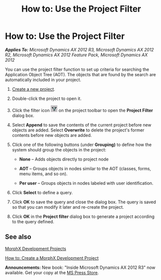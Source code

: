 ﻿---
title: 'How to: Use the Project Filter'
TOCTitle: 'How to: Use the Project Filter'
ms:assetid: 4473180d-8fca-482e-9a63-0117683dc767
ms:mtpsurl: https://msdn.microsoft.com/en-us/library/Aa637684(v=AX.60)
ms:contentKeyID: 35242958
ms.date: 05/18/2015
mtps_version: v=AX.60
---

# How to: Use the Project Filter 


_**Applies To:** Microsoft Dynamics AX 2012 R3, Microsoft Dynamics AX 2012 R2, Microsoft Dynamics AX 2012 Feature Pack, Microsoft Dynamics AX 2012_

You can use the project filter function to set up criteria for searching the Application Object Tree (AOT). The objects that are found by the search are automatically included in your project.

1.  [Create a new project](how-to-create-a-morphx-development-project.md).

2.  Double-click the project to open it.

3.  Click the filter icon ![Projects window](images/Aa589339.IDEFILT(en-us,AX.60).gif "Projects window") on the project toolbar to open the **Project Filter** dialog box.

4.  Select **Append** to save the contents of the current project before new objects are added. Select **Overwrite** to delete the project's former contents before new objects are added.

5.  Click one of the following buttons (under **Grouping)** to define how the system should group the objects in the project:
    
      - **None** – Adds objects directly to project node
    
      - **AOT** – Groups objects in nodes similar to the AOT (classes, forms, menu items, and so on).
    
      - **Per user** – Groups objects in nodes labeled with user identification.

6.  Click **Select** to define a query.

7.  Click **OK** to save the query and close the dialog box. The query is saved so that you can modify it later and re-create the project.

8.  Click **OK** in the **Project filter** dialog box to generate a project according to the query defined.

## See also

[MorphX Development Projects](morphx-development-projects.md)

[How to: Create a MorphX Development Project](how-to-create-a-morphx-development-project.md)

  
**Announcements:** New book: "Inside Microsoft Dynamics AX 2012 R3" now available. Get your copy at the [MS Press Store](https://www.microsoftpressstore.com/store/inside-microsoft-dynamics-ax-2012-r3-9780735685109).

